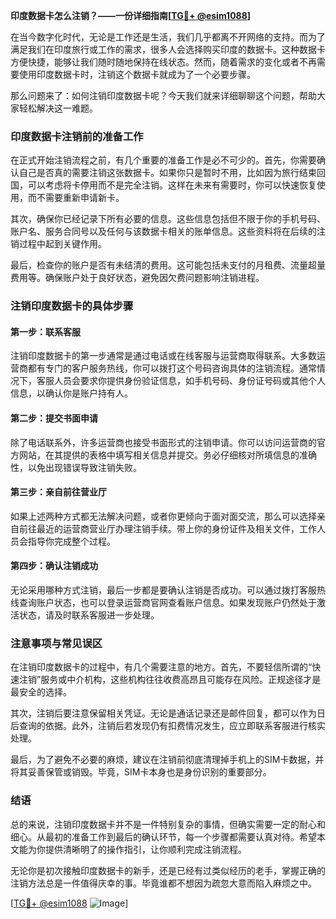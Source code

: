 **印度数据卡怎么注销？——一份详细指南[[TG💪+ @esim1088](https://t.me/s/esim1088)]**

在当今数字化时代，无论是工作还是生活，我们几乎都离不开网络的支持。而为了满足我们在印度旅行或工作的需求，很多人会选择购买印度的数据卡。这种数据卡方便快捷，能够让我们随时随地保持在线状态。然而，随着需求的变化或者不再需要使用印度数据卡时，注销这个数据卡就成为了一个必要步骤。

那么问题来了：如何注销印度数据卡呢？今天我们就来详细聊聊这个问题，帮助大家轻松解决这一难题。

### 印度数据卡注销前的准备工作

在正式开始注销流程之前，有几个重要的准备工作是必不可少的。首先，你需要确认自己是否真的需要注销这张数据卡。如果你只是暂时不用，比如因为旅行结束回国，可以考虑将卡停用而不是完全注销。这样在未来有需要时，你可以快速恢复使用，而不需要重新申请新卡。

其次，确保你已经记录下所有必要的信息。这些信息包括但不限于你的手机号码、账户名、服务合同号以及任何与该数据卡相关的账单信息。这些资料将在后续的注销过程中起到关键作用。

最后，检查你的账户是否有未结清的费用。这可能包括未支付的月租费、流量超量费用等。确保账户处于良好状态，避免因欠费问题影响注销进程。

### 注销印度数据卡的具体步骤

#### 第一步：联系客服

注销印度数据卡的第一步通常是通过电话或在线客服与运营商取得联系。大多数运营商都有专门的客户服务热线，你可以拨打这个号码咨询具体的注销流程。通常情况下，客服人员会要求你提供身份验证信息，如手机号码、身份证号码或其他个人信息，以确认你是账户持有人。

#### 第二步：提交书面申请

除了电话联系外，许多运营商也接受书面形式的注销申请。你可以访问运营商的官方网站，在其提供的表格中填写相关信息并提交。务必仔细核对所填信息的准确性，以免出现错误导致注销失败。

#### 第三步：亲自前往营业厅

如果上述两种方式都无法解决问题，或者你更倾向于面对面交流，那么可以选择亲自前往最近的运营商营业厅办理注销手续。带上你的身份证件及相关文件，工作人员会指导你完成整个过程。

#### 第四步：确认注销成功

无论采用哪种方式注销，最后一步都是要确认注销是否成功。可以通过拨打客服热线查询账户状态，也可以登录运营商官网查看账户信息。如果发现账户仍然处于激活状态，请及时联系客服进一步处理。

### 注意事项与常见误区

在注销印度数据卡的过程中，有几个需要注意的地方。首先，不要轻信所谓的“快速注销”服务或中介机构，这些机构往往收费高昂且可能存在风险。正规途径才是最安全的选择。

其次，注销后要注意保留相关凭证。无论是通话记录还是邮件回复，都可以作为日后查询的依据。此外，注销后若发现仍有扣费情况发生，应立即联系客服进行核实处理。

最后，为了避免不必要的麻烦，建议在注销前彻底清理掉手机上的SIM卡数据，并将其妥善保管或销毁。毕竟，SIM卡本身也是身份识别的重要部分。

### 结语

总的来说，注销印度数据卡并不是一件特别复杂的事情，但确实需要一定的耐心和细心。从最初的准备工作到最后的确认环节，每一个步骤都需要认真对待。希望本文能为你提供清晰明了的操作指引，让你顺利完成注销流程。

无论你是初次接触印度数据卡的新手，还是已经有过类似经历的老手，掌握正确的注销方法总是一件值得庆幸的事。毕竟谁都不想因为疏忽大意而陷入麻烦之中。

[[TG💪+ @esim1088](https://t.me/s/esim1088) ![Image](https://i.postimg.cc/4NQfJmqS/Snipaste-2025-05-13-00-14-12.png)]